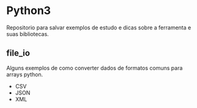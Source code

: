 # Python3

Repositorio para salvar exemplos de estudo e dicas sobre a ferramenta e suas bibliotecas.

## file_io

Alguns exemplos de como converter dados de formatos comuns para arrays python.

- CSV
- JSON
- XML